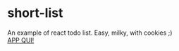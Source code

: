 # short-list
An example of react todo list. Easy, milky, with cookies ;)
</br><a href="https://theflaviomercuri.github.io/short-list/">APP QUI!</a>
